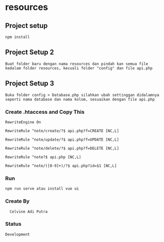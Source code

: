 # resources

## Project setup
```
npm install
```

## Project Setup 2
```
Buat folder baru dengan nama resources dan pindah kan semua file kedalam folder resources, kecuali folder "config" dan file api.php
```

## Project Setup 3
```
Buka folder config > Database.php silahkan ubah settinggan didalamnya seperti nama database dan nama kolom, sesuaikan dengan file api.php
```

### Create .htaccess and Copy This
```
RewriteEngine On

RewriteRule ^note/create/?$ api.php?f=CREATE [NC,L]

RewriteRule ^note/update/?$ api.php?f=UPDATE [NC,L]

RewriteRule ^note/delete/?$ api.php?f=DELETE [NC,L]

RewriteRule ^note?$ api.php [NC,L]

RewriteRule ^note/([0-9]+)/?$ api.php?id=$1 [NC,L]
```

### Run
```
npm run serve atau install vue ui
```

### Create By 
```
  Celvine Adi Putra
```

### Status
 ```
 Development
 ```
